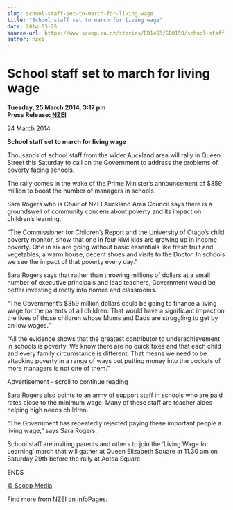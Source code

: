 ```yaml
---
slug: school-staff-set-to-march-for-living-wage
title: "School staff set to march for living wage"
date: 2014-03-25
source-url: https://www.scoop.co.nz/stories/ED1403/S00150/school-staff-set-to-march-for-living-wage.htm
author: nzei
---
```

School staff set to march for living wage
=========================================

**Tuesday, 25 March 2014, 3:17 pm**  
**Press Release: [NZEI](https://info.scoop.co.nz/NZEI)**

24 March 2014

**School staff set to march for living wage**

Thousands of school staff from the wider Auckland area will rally in Queen Street this Saturday to call on the Government to address the problems of poverty facing schools.

The rally comes in the wake of the Prime Minister’s announcement of $359 million to boost the number of managers in schools.

Sara Rogers who is Chair of NZEI Auckland Area Council says there is a groundswell of community concern about poverty and its impact on children’s learning.

“The Commissioner for Children’s Report and the University of Otago’s child poverty monitor, show that one in four kiwi kids are growing up in income poverty. One in six are going without basic essentials like fresh fruit and vegetables, a warm house, decent shoes and visits to the Doctor. In schools we see the impact of that poverty every day.”

Sara Rogers says that rather than throwing millions of dollars at a small number of executive principals and lead teachers, Government would be better investing directly into homes and classrooms.

“The Government’s $359 million dollars could be going to finance a living wage for the parents of all children. That would have a significant impact on the lives of those children whose Mums and Dads are struggling to get by on low wages.”

“All the evidence shows that the greatest contributor to underachievement in schools is poverty. We know there are no quick fixes and that each child and every family circumstance is different. That means we need to be attacking poverty in a range of ways but putting money into the pockets of more managers is not one of them.”

Advertisement - scroll to continue reading





Sara Rogers also points to an army of support staff in schools who are paid rates close to the minimum wage. Many of these staff are teacher aides helping high needs children.

“The Government has repeatedly rejected paying these important people a living wage,” says Sara Rogers.

School staff are inviting parents and others to join the ‘Living Wage for Learning’ march that will gather at Queen Elizabeth Square at 11.30 am on Saturday 29th before the rally at Aotea Square.

ENDS

[© Scoop Media](http://www.scoop.co.nz/about/terms.html)

Find more from [NZEI](https://info.scoop.co.nz/NZEI) on InfoPages.